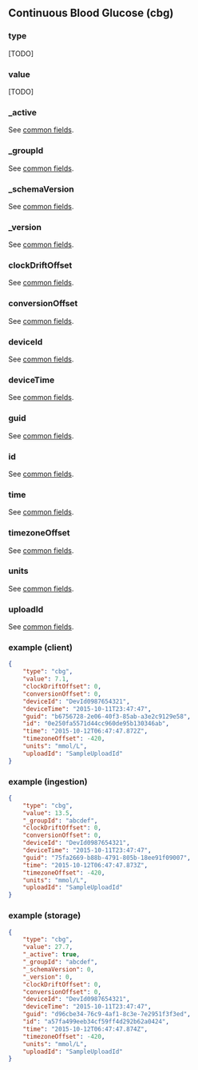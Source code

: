 ## Continuous Blood Glucose (cbg)

### type

[TODO]

### value

[TODO]

### _active

See [common fields](./common.md).

### _groupId

See [common fields](./common.md).

### _schemaVersion

See [common fields](./common.md).

### _version

See [common fields](./common.md).

### clockDriftOffset

See [common fields](./common.md).

### conversionOffset

See [common fields](./common.md).

### deviceId

See [common fields](./common.md).

### deviceTime

See [common fields](./common.md).

### guid

See [common fields](./common.md).

### id

See [common fields](./common.md).

### time

See [common fields](./common.md).

### timezoneOffset

See [common fields](./common.md).

### units

See [common fields](./common.md).

### uploadId

See [common fields](./common.md).

### example (client)

```json
{
	"type": "cbg",
	"value": 7.1,
	"clockDriftOffset": 0,
	"conversionOffset": 0,
	"deviceId": "DevId0987654321",
	"deviceTime": "2015-10-11T23:47:47",
	"guid": "b6756728-2e06-40f3-85ab-a3e2c9129e58",
	"id": "0e250fa5571d44cc960de95b130346ab",
	"time": "2015-10-12T06:47:47.872Z",
	"timezoneOffset": -420,
	"units": "mmol/L",
	"uploadId": "SampleUploadId"
}
```

### example (ingestion)

```json
{
	"type": "cbg",
	"value": 13.5,
	"_groupId": "abcdef",
	"clockDriftOffset": 0,
	"conversionOffset": 0,
	"deviceId": "DevId0987654321",
	"deviceTime": "2015-10-11T23:47:47",
	"guid": "75fa2669-b88b-4791-805b-18ee91f09007",
	"time": "2015-10-12T06:47:47.873Z",
	"timezoneOffset": -420,
	"units": "mmol/L",
	"uploadId": "SampleUploadId"
}
```

### example (storage)

```json
{
	"type": "cbg",
	"value": 27.7,
	"_active": true,
	"_groupId": "abcdef",
	"_schemaVersion": 0,
	"_version": 0,
	"clockDriftOffset": 0,
	"conversionOffset": 0,
	"deviceId": "DevId0987654321",
	"deviceTime": "2015-10-11T23:47:47",
	"guid": "d96cbe34-76c9-4af1-8c3e-7e2951f3f3ed",
	"id": "a57fa499eeb34cf59ff4d292b62a0424",
	"time": "2015-10-12T06:47:47.874Z",
	"timezoneOffset": -420,
	"units": "mmol/L",
	"uploadId": "SampleUploadId"
}
```
